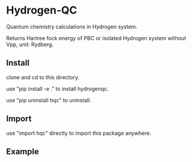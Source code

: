 # Hydrogen-QC

Quantum chemistry calculations in Hydrogen system.

Returns Hartree fock energy of PBC or isolated Hydrogen system without Vpp, unit: Rydberg.

## Install

clone and cd to this directory.

use "pip install -e ." to install hydrogenqc.

use "pip uninstall hqc" to uninstall.

## Import

use "import hqc" directly to import this package anywhere.

## Example

